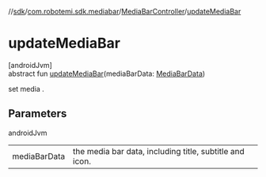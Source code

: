 //[sdk](../../../index.md)/[com.robotemi.sdk.mediabar](../index.md)/[MediaBarController](index.md)/[updateMediaBar](update-media-bar.md)

# updateMediaBar

[androidJvm]\
abstract fun [updateMediaBar](update-media-bar.md)(mediaBarData: [MediaBarData](../-media-bar-data/index.md))

set media .

## Parameters

androidJvm

| | |
|---|---|
| mediaBarData | the media bar data, including title, subtitle and icon. |
